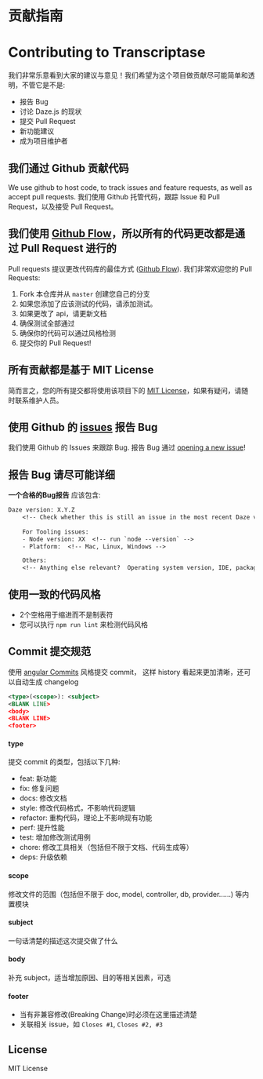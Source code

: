 # 贡献指南

# Contributing to Transcriptase

我们非常乐意看到大家的建议与意见！我们希望为这个项目做贡献尽可能简单和透明，不管它是不是:

- 报告 Bug
- 讨论 Daze.js 的现状
- 提交 Pull Request
- 新功能建议
- 成为项目维护者

## 我们通过 Github 贡献代码
We use github to host code, to track issues and feature requests, as well as accept pull requests.
我们使用 Github 托管代码，跟踪 Issue 和 Pull Request，以及接受 Pull Request。

## 我们使用 [Github Flow](https://guides.github.com/introduction/flow/index.html)，所以所有的代码更改都是通过 Pull Request 进行的

Pull requests 提议更改代码库的最佳方式 ([Github Flow](https://guides.github.com/introduction/flow/index.html)). 我们非常欢迎您的 Pull Requests:

1. Fork 本仓库并从 `master` 创建您自己的分支
2. 如果您添加了应该测试的代码，请添加测试。
3. 如果更改了 api，请更新文档
4. 确保测试全部通过
5. 确保你的代码可以通过风格检测
6. 提交你的 Pull Request!

## 所有贡献都是基于 MIT License

简而言之，您的所有提交都将使用该项目下的 [MIT License](http://choosealicense.com/licenses/mit/)，如果有疑问，请随时联系维护人员。

## 使用 Github 的 [issues](https://github.com/dazejs/daze/issues) 报告 Bug
我们使用 Github 的 Issues 来跟踪 Bug. 报告 Bug 通过 [opening a new issue]()!

## 报告 Bug 请尽可能详细

**一个合格的Bug报告** 应该包含:

```txt
Daze version: X.Y.Z
    <!-- Check whether this is still an issue in the most recent Daze version -->
    
    For Tooling issues:
    - Node version: XX  <!-- run `node --version` -->
    - Platform:  <!-- Mac, Linux, Windows -->

    Others:
    <!-- Anything else relevant?  Operating system version, IDE, package manager, ... -->
```

## 使用一致的代码风格

* 2个空格用于缩进而不是制表符
* 您可以执行 `npm run lint` 来检测代码风格

## Commit 提交规范

使用 [angular Commits](https://github.com/angular/angular/blob/22b96b9/CONTRIBUTING.md#-commit-message-guidelines) 风格提交 commit， 这样 history 看起来更加清晰，还可以自动生成 changelog


```xml
<type>(<scope>): <subject>
<BLANK LINE>
<body>
<BLANK LINE>
<footer>
```

#### type

提交 commit 的类型，包括以下几种:

- feat: 新功能
- fix: 修复问题
- docs: 修改文档
- style: 修改代码格式，不影响代码逻辑
- refactor: 重构代码，理论上不影响现有功能
- perf: 提升性能
- test: 增加修改测试用例
- chore: 修改工具相关（包括但不限于文档、代码生成等）
- deps: 升级依赖

#### scope

修改文件的范围（包括但不限于 doc, model, controller, db, provider......) 等内置模块

#### subject

一句话清楚的描述这次提交做了什么

#### body

补充 subject，适当增加原因、目的等相关因素，可选

#### footer

- 当有非兼容修改(Breaking Change)时必须在这里描述清楚
- 关联相关 issue，如 `Closes #1`, `Closes #2, #3`

## License
MIT License
